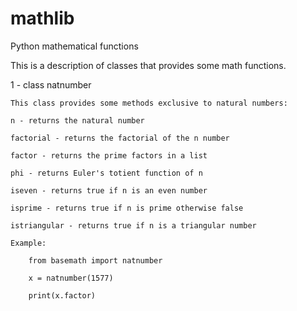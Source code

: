 # mathlib
Python mathematical functions

This is a description of classes that provides some math functions.

1 - class natnumber

	This class provides some methods exclusive to natural numbers:

	n - returns the natural number

	factorial - returns the factorial of the n number

	factor - returns the prime factors in a list

	phi - returns Euler's totient function of n

	iseven - returns true if n is an even number	

	isprime - returns true if n is prime otherwise false

	istriangular - returns true if n is a triangular number

	Example:

		from basemath import natnumber

		x = natnumber(1577)

		print(x.factor)

